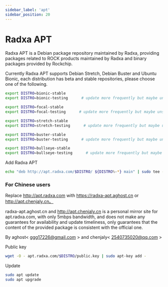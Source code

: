 ```yaml
---
sidebar_label: 'apt'
sidebar_position: 20
---
```


# Radxa APT

Radxa APT is a Debian package repository maintained by Radxa, providing packages related to ROCK products maintained by Radxa and binary packages provided by Rockchip.

Currently Radxa APT supports Debian Stretch, Debian Buster and Ubuntu Bionic, each distribution has beta and stable repositories, please choose one of the following.
```bash
export DISTRO=bionic-stable
export DISTRO=bionic-testing      # update more frequently but maybe unstable

export DISTRO=focal-stable
export DISTRO=focal-testing      # update more frequently but maybe unstable

export DISTRO=stretch-stable
export DISTRO=stretch-testing      # update more frequently but maybe unstable

export DISTRO=buster-stable
export DISTRO=buster-testing      # update more frequently but maybe unstable

export DISTRO=bullseye-stable
export DISTRO=bullseye-testing      # update more frequently but maybe unstable
```

Add Radxa APT

```bash
echo "deb http://apt.radxa.com/$DISTRO/ ${DISTRO%-*} main" | sudo tee -a /etc/apt/sources.list.d/apt-radxa-com.list
```

### For Chinese users

Replace http://apt.radxa.com with https://radxa-apt.aghost.cn or http://apt.chenjaly.cn。

radxa-apt.aghost.cn and http://apt.chenjaly.cn is a personal mirror site for apt.radxa.com, with only 5mbps bandwidth, and does not make any guarantees for availability and update timeliness, only guarantees that the content of the provided package is consistent with the official one.

By aghost< ggg17226@gmail.com > and chenjaly< 2540735020@qq.com >

Public key

```bash
wget -O - apt.radxa.com/$DISTRO/public.key | sudo apt-key add -
```

Update

```bash
sudo apt update
sudo apt upgrade
```
